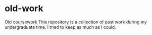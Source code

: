 # old-work
Old coursework
This repository is a collection of past work during my undergraduate time. I tried to keep as much as I could.
